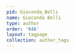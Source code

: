 ```yaml
---
pid: Gioconda_Belli
name: Gioconda Belli
type: author
order: '048'
layout: tagpage
collection: author_tags
---
```

